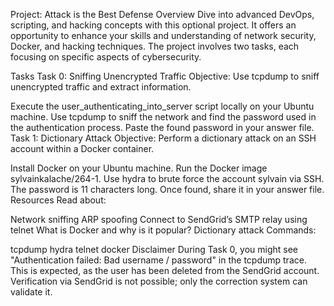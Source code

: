 Project: Attack is the Best Defense
Overview
Dive into advanced DevOps, scripting, and hacking concepts with this optional project. It offers an opportunity to enhance your skills and understanding of network security, Docker, and hacking techniques. The project involves two tasks, each focusing on specific aspects of cybersecurity.

Tasks
Task 0: Sniffing Unencrypted Traffic
Objective: Use tcpdump to sniff unencrypted traffic and extract information.

Execute the user_authenticating_into_server script locally on your Ubuntu machine.
Use tcpdump to sniff the network and find the password used in the authentication process.
Paste the found password in your answer file.
Task 1: Dictionary Attack
Objective: Perform a dictionary attack on an SSH account within a Docker container.

Install Docker on your Ubuntu machine.
Run the Docker image sylvainkalache/264-1.
Use hydra to brute force the account sylvain via SSH.
The password is 11 characters long. Once found, share it in your answer file.
Resources
Read about:

Network sniffing
ARP spoofing
Connect to SendGrid’s SMTP relay using telnet
What is Docker and why is it popular?
Dictionary attack
Commands:

tcpdump
hydra
telnet
docker
Disclaimer
During Task 0, you might see "Authentication failed: Bad username / password" in the tcpdump trace. This is expected, as the user has been deleted from the SendGrid account. Verification via SendGrid is not possible; only the correction system can validate it.
